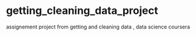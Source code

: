 # getting_cleaning_data_project
assignement project from getting and cleaning data , data science coursera
